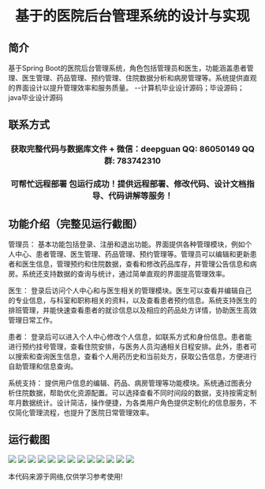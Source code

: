 <p><h1 align="center">基于的医院后台管理系统的设计与实现</h1></p>

## 简介
基于Spring Boot的医院后台管理系统，角色包括管理员和医生，功能涵盖患者管理、医生管理、药品管理、预约管理、住院数据分析和病房管理等。系统提供直观的界面设计以提升管理效率和服务质量。    --计算机毕业设计源码；毕设源码；java毕业设计源码


## 联系方式
<p><h3 align="center">获取完整代码与数据库文件 + 微信：deepguan QQ: 86050149 QQ群: 783742310</h3></p>
<p><h3 align="center">可帮忙远程部署 包运行成功！提供远程部署、修改代码、设计文档指导、代码讲解等服务！</h3></p>

## 功能介绍（完整见运行截图）
管理员： 基本功能包括登录、注册和退出功能。界面提供各种管理模块，例如个人中心、患者管理、医生管理、药品管理、预约管理等。管理员可以编辑和更新患者和医生信息，管理预约和住院数据，查看和修改药品库存，并管理公告信息和病房。系统还支持数据的查询与统计，通过简单直观的界面提高管理效率。

医生： 登录后访问个人中心和与医生相关的管理模块。医生可以查看并编辑自己的专业信息，与科室和职称相关的资料，以及查看患者预约信息。系统支持医生的排班管理，并能快速查看患者的就诊信息以及相应的药品处方详情，协助医生高效管理日常工作。

患者： 登录后可以进入个人中心修改个人信息，如联系方式和身份信息。患者能进行预约挂号管理，查看住院安排，与医务人员沟通相关日程安排。此外，患者可以搜索和查询医生信息，查看个人用药历史和当前处方，获取公告信息，方便进行自助管理和信息查询。

系统支持： 提供用户信息的编辑、药品、病房管理等功能模块。系统通过图表分析住院数据，帮助优化资源配置。可以选择查看不同时间段的数据，支持按需定制年月数据统计。设计简洁，操作便捷，为各类用户角色提供定制化的信息服务，不仅简化管理流程，也提升了医院日常管理效率。


## 运行截图
![](img/001.jpg)
![](img/002.jpg)
![](img/003.jpg)
![](img/004.jpg)
![](img/005.jpg)
![](img/006.jpg)
![](img/007.jpg)
![](img/008.jpg)
![](img/009.jpg)
![](img/010.jpg)
![](img/011.jpg)
![](img/012.jpg)
![](img/013.jpg)

<p>本代码来源于网络,仅供学习参考使用!</p>
